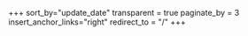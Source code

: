 +++
sort_by="update_date"
transparent = true
paginate_by = 3
insert_anchor_links="right"
redirect_to = "/"
+++
